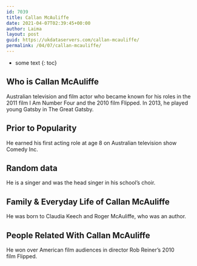 ```yaml
---
id: 7039
title: Callan McAuliffe
date: 2021-04-07T02:39:45+00:00
author: Laima
layout: post
guid: https://ukdataservers.com/callan-mcauliffe/
permalink: /04/07/callan-mcauliffe/
---
```


* some text
{: toc}


## Who is Callan McAuliffe
                  
                  
                  
Australian television and film actor who became known for his roles in the 2011 film I Am Number Four and the 2010 film Flipped. In 2013, he played young Gatsby in The Great Gatsby. 
                  
              
            
              
            
                
                
                
## Prior to Popularity
                  
                  
                  
He earned his first acting role at age 8 on Australian television show Comedy Inc. 
                  
              
            
              
            
                
                
                
## Random data
                  
                  
                  
He is a singer and was the head singer in his school&#8217;s choir. 
                  
              
            
              
            
                
                
                
## Family & Everyday Life of Callan McAuliffe
                  
                  
                  
He was born to Claudia Keech and Roger McAuliffe, who was an author. 
                  
              
            
              
            
                
                
                
## People Related With Callan McAuliffe
                  
                  
                  
He won over American film audiences in director Rob Reiner&#8217;s 2010 film Flipped. 
                  
              
            
              
            
                
              
            
              
              
            
            
              
            
          
          
          